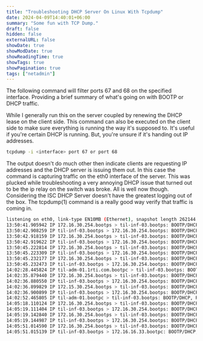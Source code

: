 ```yaml
---
title: "Troubleshooting DHCP Server On Linux With Tcpdump"
date: 2024-04-09T14:40:01+06:00
summary: "Some fun with TCP Dump."
draft: false
hidden: false
externalURL: false
showDate: true
showModDate: true
showReadingTime: true
showTags: true
showPagination: true
tags: ["netadmin"]
---
```


The following command will filter ports 67 and 68 on the specified
interface. Providing a brief summary of what's going on with BOOTP or
DHCP traffic.

While I generally run this on the server coupled by renewing the DHCP
lease on the client side. This command can also be executed on the
client side to make sure everything is running the way it's supposed to.
It's useful if you're certain DHCP is running. But, you're unsure if
it's handing out IP addresses.

```bash
tcpdump -i <interface> port 67 or port 68
```

The output doesn't do much other then indicate clients are requesting IP 
addresses and the DHCP server is issuing them out. In this case the
command is capturing traffic on the eth0 interface of the server. This
was plucked while troubleshooting a very annoying DHCP issue that turned
out to be the ip relay on the switch was broke. All is well now though.
Considering the ISC DHCP Server doesn't have the greatest logging out of
the box. The tcpdump(1) command is a really good way verify that traffic
is coming in.

```bash
listening on eth0, link-type EN10MB (Ethernet), snapshot length 262144 bytes
13:50:41.905942 IP 172.16.30.254.bootps > til-inf-03.bootps: BOOTP/DHCP, Request from 5b:d7:1c:3d:56:40 (oui Unknown), length 300
13:50:42.908259 IP til-inf-03.bootps > 172.16.30.254.bootps: BOOTP/DHCP, Reply, length 300
13:50:42.918159 IP 172.16.30.254.bootps > til-inf-03.bootps: BOOTP/DHCP, Request from 5b:d7:1c:3d:56:40 (oui Unknown), length 300
13:50:42.919622 IP til-inf-03.bootps > 172.16.30.254.bootps: BOOTP/DHCP, Reply, length 300
13:50:45.222814 IP 172.16.30.254.bootps > til-inf-03.bootps: BOOTP/DHCP, Request from 5b:d7:1c:3d:56:40 (oui Unknown), length 300
13:50:45.223309 IP til-inf-03.bootps > 172.16.30.254.bootps: BOOTP/DHCP, Reply, length 300
13:50:45.232177 IP 172.16.30.254.bootps > til-inf-03.bootps: BOOTP/DHCP, Request from 5b:d7:1c:3d:56:40 (oui Unknown), length 300
13:50:45.232473 IP til-inf-03.bootps > 172.16.30.254.bootps: BOOTP/DHCP, Reply, length 300
14:02:28.445824 IP til-adm-01.1rti.com.bootpc > til-inf-03.bootps: BOOTP/DHCP, Request from 5b:d7:1c:3d:56:40 (oui Unknown), length 300
14:02:35.879440 IP 172.16.30.254.bootps > til-inf-03.bootps: BOOTP/DHCP, Request from 5b:d7:1c:3d:56:40 (oui Unknown), length 300
14:02:36.880550 IP til-inf-03.bootps > 172.16.30.254.bootps: BOOTP/DHCP, Reply, length 300
14:02:36.899829 IP 172.15.30.254.bootps > til-inf-03.bootps: BOOTP/DHCP, Request from 5b:d7:1c:3d:56:40 (oui Unknown), length 300
14:02:36.900899 IP til-inf-03.bootps > 172.16.30.254.bootps: BOOTP/DHCP, Reply, length 300
14:02:52.465805 IP til-adm-01.bootpc > til-inf-03.bootps: BOOTP/DHCP, Request from 5b:d7:1c:3d:56:40 (oui Unknown), length 300
14:05:18.110124 IP 172.16.30.254.bootps > til-inf-03.bootps: BOOTP/DHCP, Request from 1d:4e:bb:57:0e:be (oui Unknown), length 300
14:05:19.111404 IP til-inf-03.bootps > 172.16.30.254.bootps: BOOTP/DHCP, Reply, length 300
14:05:19.142840 IP 172.16.30.254.bootps > til-inf-03.bootps: BOOTP/DHCP, Request from 1d:4e:bb:57:0e:be (oui Unknown), length 327
14:05:19.144987 IP til-inf-03.bootps > 172.16.30.254.bootps: BOOTP/DHCP, Reply, length 300
14:05:51.014590 IP 172.16.30.254.bootps > til-inf-03.bootps: BOOTP/DHCP, Request from 1d:4e:bb:57:0e:be (oui Unknown), length 300
14:05:51.015139 IP til-inf-03.bootps > 172.16.16.33.bootpc: BOOTP/DHCP, Reply, length 300
```
